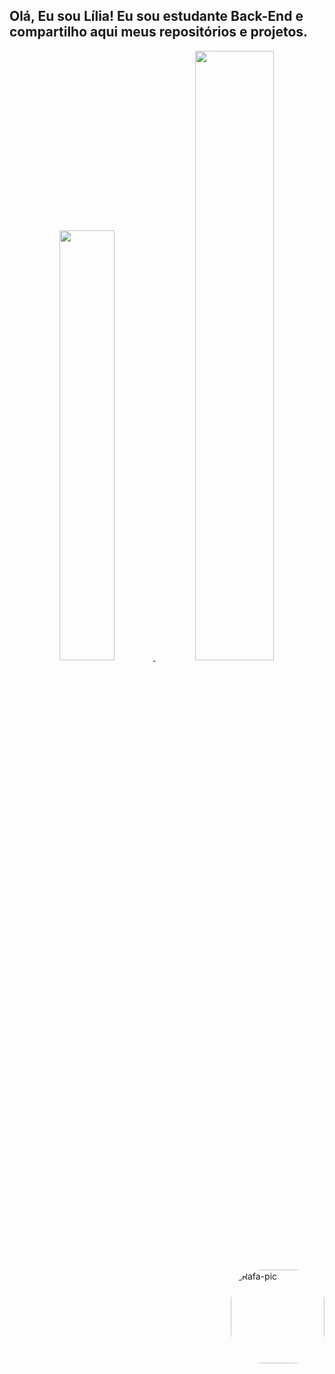 ## Olá, Eu sou Lília! Eu sou estudante Back-End e compartilho aqui meus repositórios e projetos. 

<div align="center">
  <a href="https://github.com/liliatatyany">
  <img width="42%" src="https://github-readme-stats.vercel.app/api?username=liliatatyany&show_icons=true&theme=radical&include_all_commits=true&count_private=true"/>
  <img width="50%" src="https://github-readme-stats.vercel.app/api/top-langs/?username=liliatatyany&layout=compact&langs_count=7&theme=radical"/>
</div>
  
  <img align="right" alt="Rafa-pic" height="150" style="border-radius:50px;" src="https://picrew.me/shareImg/org/202209/338224_66bwwXHS.png">
</div>
